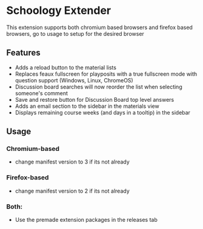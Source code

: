# Schoology Extender

This extension supports both chromium based browsers and firefox based browsers, go to usage to setup for the desired browser

## Features
  - Adds a reload button to the material lists
  - Replaces feaux fullscreen for playposits with a true fullscreen mode with question support (Windows, Linux, ChromeOS)
  - Discussion board searches will now reorder the list when selecting someone's comment
  - Save and restore button for Discussion Board top level answers
  - Adds an email section to the sidebar in the materials view
  - Displays remaining course weeks (and days in a tooltip) in the sidebar
## Usage
### Chromium-based
 - change manifest version to 3 if its not already
### Firefox-based
 - change manifest version to 2 if its not already
### Both:
 - Use the premade extension packages in the releases tab
